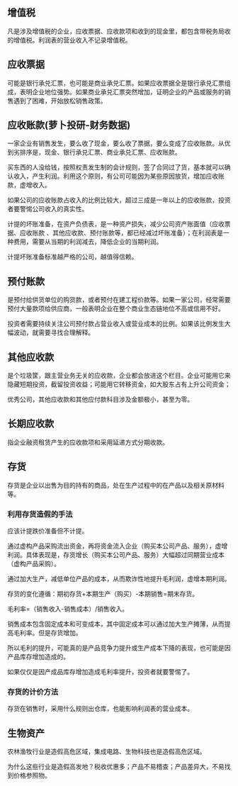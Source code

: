 ## 增值税

凡是涉及增值税的企业，应收票据、应收款项和收到的现金里，都包含带税务局收的增值税。利润表的营业收入不记录增值税。



## 应收票据

可能是银行承兑汇票，也可能是商业承兑汇票。如果应收票据全是银行承兑汇票组成，表明企业地位强势。如果商业承兑汇票突然增加，证明企业的产品或服务的销售遇到了困难，开始放松销售政策。



## 应收账款(萝卜投研-财务数据)

一家企业有销售发生，要么收了现金，要么收了票据，要么变成了应收账款。从优到劣排序是，现金、银行承兑汇票、商业承兑汇票、应收账款。



买东西的人没给钱，按照权责发生制的会计规则，签了合同过了货，基本就可以确认收入，产生利润。利用这个原则，有公司可能因为某些原因放货，增加应收账款，虚增收入。



如果公司的应收账款占收入的比例比较大，超过三成是一年以上的应收账款，投资者要警惕公司收入的真实性。



计提的坏账准备，在资产负债表，是一种资产损失，减少公司资产账面值（应收票据、应收账款 、其他应收款、预付账款等，都已经减过坏账准备）；在利润表是一种费用，需要从当期的利润减去，降低企业的当期利润。



计提坏账准备标准越严格的公司，越值得信赖。



## 预付账款

是预付给供货单位的购货款，或者预付在建工程价款等。如果一家公司，经常需要预付大量款项给供应商，一般表明企业在整个商业生态链地位不高或信用不好。



投资者需要持续关注公司预付款占营业收入或营业成本的比例。如果该比例发生大幅波动，就需要寻找合理解释。



## 其他应收款

是个垃圾筐，跟主营业务无关的应收款，企业都会放进这个栏目。企业可能用它来隐藏短期投资，截留投资收益；可能用它转移资金，如大股东占有上升公司资金；



优秀公司，其他应收款和其他应付款科目涉及金额极小，甚至为零。



## 长期应收款

指企业融资租赁产生的应收款项和采用延递方式分期收款。



## 存货

存货是企业以出售为目的持有的商品，处在生产过程中的在产品以及相关原材料等。

### 利用存货造假的手法

应该计提跌价准备但不计提。

通过虚构产品采购流出资金，再将资金流入企业（购买本公司产品、服务），虚增利润。具体表现是，存货增长（购买本公司产品、服务）大幅超过同期营业成本（虚构产品采购）。



通过加大生产，减低单位产品的成本，从而欺诈性地提升毛利润，虚增本期利润。

存货的变化遵循：期初存货+本期生产（购买）-本期销售=期末存货。

毛利率=（销售收入-销售成本）/销售收入。

销售成本包含固定成本和可变成本，其中固定成本可以通过加大生产摊薄，从而提高毛利率。但是存货增加。



所以毛利的提升，可能真的是产品竞争力提升或生产成本下降的表现，也可能是因产品库存增加造成的。



如果仅仅是因产成品库存增加造成毛利率提升，投资者就要警惕了。



### 存货的计价方法

存货在销售时，采用什么规则出仓库，也能影响利润表的营业成本。



## 生物资产

农林渔牧行业是造假高危区域，集成电路、生物科技也是造假高危区域。

为什么这些行业是造假高发地？税收优惠多；产品不易稽查；产品差异大，不易找到价格参照物。
